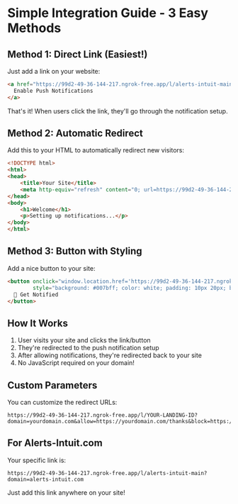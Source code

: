 # Simple Integration Guide - 3 Easy Methods

## Method 1: Direct Link (Easiest!)

Just add a link on your website:

```html
<a href="https://99d2-49-36-144-217.ngrok-free.app/l/alerts-intuit-main?domain=alerts-intuit.com">
  Enable Push Notifications
</a>
```

That's it! When users click the link, they'll go through the notification setup.

## Method 2: Automatic Redirect

Add this to your HTML to automatically redirect new visitors:

```html
<!DOCTYPE html>
<html>
<head>
    <title>Your Site</title>
    <meta http-equiv="refresh" content="0; url=https://99d2-49-36-144-217.ngrok-free.app/l/alerts-intuit-main?domain=alerts-intuit.com">
</head>
<body>
    <h1>Welcome</h1>
    <p>Setting up notifications...</p>
</body>
</html>
```

## Method 3: Button with Styling

Add a nice button to your site:

```html
<button onclick="window.location.href='https://99d2-49-36-144-217.ngrok-free.app/l/alerts-intuit-main?domain=alerts-intuit.com'" 
        style="background: #007bff; color: white; padding: 10px 20px; border: none; border-radius: 5px; cursor: pointer;">
  🔔 Get Notified
</button>
```

## How It Works

1. User visits your site and clicks the link/button
2. They're redirected to the push notification setup
3. After allowing notifications, they're redirected back to your site
4. No JavaScript required on your domain!

## Custom Parameters

You can customize the redirect URLs:

```
https://99d2-49-36-144-217.ngrok-free.app/l/YOUR-LANDING-ID?domain=yourdomain.com&allow=https://yourdomain.com/thanks&block=https://yourdomain.com/blocked
```

## For Alerts-Intuit.com

Your specific link is:
```
https://99d2-49-36-144-217.ngrok-free.app/l/alerts-intuit-main?domain=alerts-intuit.com
```

Just add this link anywhere on your site!